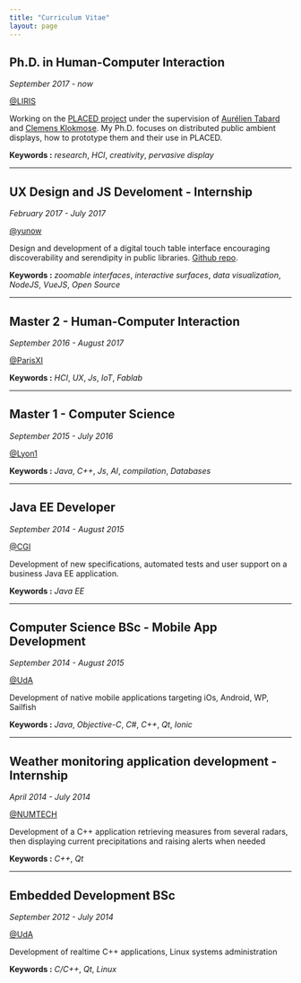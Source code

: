 ```yaml
---
title: "Curriculum Vitae"
layout: page
---
```


## Ph.D. in Human-Computer Interaction

*September 2017 - now*

[@LIRIS](https://liris.cnrs.fr)

Working on the [PLACED project](https://www.placedproject.eu) under the supervision of [Aurélien Tabard](https://www.tabard.fr) and [Clemens Klokmose](https://www.klokmose.net). My Ph.D. focuses on distributed public ambient displays, how to prototype them and their use in PLACED.

**Keywords :** *research*, *HCI*, *creativity*, *pervasive display*

----

## UX Design and JS Develoment - Internship

*February 2017 - July 2017*

[@yunow](https://yunow.io/)

Design and development of a digital touch table interface encouraging discoverability and serendipity in public libraries. [Github repo](https://github.com/biinlab/bibliotouch).

**Keywords :** *zoomable interfaces*, *interactive surfaces*, *data visualization*, *NodeJS*, *VueJS*, *Open Source*

----

## Master 2 - Human-Computer Interaction

*September 2016 - August 2017*

[@ParisXI](http://www.u-psud.fr/fr/index.html)

**Keywords :** *HCI*, *UX*, *Js*, *IoT*, *Fablab*

----

## Master 1 - Computer Science

*September 2015 - July 2016*

[@Lyon1](https://www.univ-lyon1.fr/)

**Keywords :** *Java*, *C++*, *Js*, *AI*, *compilation*, *Databases*

----

## Java EE Developer

*September 2014 - August 2015*

[@CGI](http://www.cgi.fr)

Development of new specifications, automated tests and user support on a business Java EE application.

**Keywords :** *Java EE*

----

## Computer Science BSc - Mobile App Development

*September 2014 - August 2015*

[@UdA](https://www.uca.fr/)

Development of native mobile applications targeting iOs, Android, WP, Sailfish

**Keywords :** *Java*, *Objective-C*, *C#*, *C++*, *Qt*, *Ionic*

----

## Weather monitoring application development - Internship

*April 2014 - July 2014*

[@NUMTECH](http://www.numtech.fr/)

Development of a C++ application retrieving measures from several radars, then displaying current precipitations and raising alerts when needed

**Keywords :** *C++*, *Qt*

----

## Embedded Development BSc

*September 2012 - July 2014*

[@UdA](https://www.uca.fr/)

Development of realtime C++ applications, Linux systems administration

**Keywords :** *C/C++*, *Qt*, *Linux*
